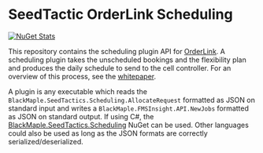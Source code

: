 # SeedTactic OrderLink Scheduling

[![NuGet Stats](https://img.shields.io/nuget/v/BlackMaple.SeedTactics.Scheduling.svg)](https://www.nuget.org/packages/BlackMaple.SeedTactics.Scheduling)

This repository contains the scheduling plugin API for [OrderLink](https://www.seedtactics.com/features#seedtactic-orderlink).
A scheduling plugin takes the unscheduled bookings and the flexibility plan and produces the daily schedule to send
to the cell controller. For an overview of this process, see the [whitepaper](https://www.seedtactics.com/docs/tactics/orders-erp-automation).

A plugin is any executable which reads the `BlackMaple.SeedTactics.Scheduling.AllocateRequest`
formatted as JSON on standard input and writes a `BlackMaple.FMSInsight.API.NewJobs` formatted
as JSON on standard output. If using C#, the
[BlackMaple.SeedTactics.Scheduling](https://www.nuget.org/packages/BlackMaple.SeedTactics.Scheduling/) NuGet
can be used. Other languages could also be used as long as the JSON formats are correctly serialized/deserialized.
